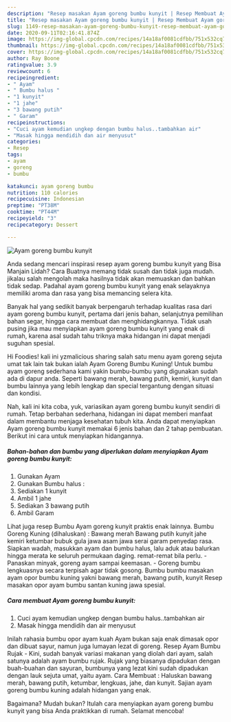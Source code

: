 ```yaml
---
description: "Resep masakan Ayam goreng bumbu kunyit | Resep Membuat Ayam goreng bumbu kunyit Yang Sempurna"
title: "Resep masakan Ayam goreng bumbu kunyit | Resep Membuat Ayam goreng bumbu kunyit Yang Sempurna"
slug: 1149-resep-masakan-ayam-goreng-bumbu-kunyit-resep-membuat-ayam-goreng-bumbu-kunyit-yang-sempurna
date: 2020-09-11T02:16:41.874Z
image: https://img-global.cpcdn.com/recipes/14a18af0081cdfbb/751x532cq70/ayam-goreng-bumbu-kunyit-foto-resep-utama.jpg
thumbnail: https://img-global.cpcdn.com/recipes/14a18af0081cdfbb/751x532cq70/ayam-goreng-bumbu-kunyit-foto-resep-utama.jpg
cover: https://img-global.cpcdn.com/recipes/14a18af0081cdfbb/751x532cq70/ayam-goreng-bumbu-kunyit-foto-resep-utama.jpg
author: Ray Boone
ratingvalue: 3.9
reviewcount: 6
recipeingredient:
- " Ayam"
- " Bumbu halus "
- "1 kunyit"
- "1 jahe"
- "3 bawang putih"
- " Garam"
recipeinstructions:
- "Cuci ayam kemudian ungkep dengan bumbu halus..tambahkan air"
- "Masak hingga mendidih dan air menyusut"
categories:
- Resep
tags:
- ayam
- goreng
- bumbu

katakunci: ayam goreng bumbu 
nutrition: 110 calories
recipecuisine: Indonesian
preptime: "PT38M"
cooktime: "PT44M"
recipeyield: "3"
recipecategory: Dessert

---
```



![Ayam goreng bumbu kunyit](https://img-global.cpcdn.com/recipes/14a18af0081cdfbb/751x532cq70/ayam-goreng-bumbu-kunyit-foto-resep-utama.jpg)

Anda sedang mencari inspirasi resep ayam goreng bumbu kunyit yang Bisa Manjain Lidah? Cara Buatnya memang tidak susah dan tidak juga mudah. jikalau salah mengolah maka hasilnya tidak akan memuaskan dan bahkan tidak sedap. Padahal ayam goreng bumbu kunyit yang enak selayaknya memiliki aroma dan rasa yang bisa memancing selera kita.

Banyak hal yang sedikit banyak berpengaruh terhadap kualitas rasa dari ayam goreng bumbu kunyit, pertama dari jenis bahan, selanjutnya pemilihan bahan segar, hingga cara membuat dan menghidangkannya. Tidak usah pusing jika mau menyiapkan ayam goreng bumbu kunyit yang enak di rumah, karena asal sudah tahu triknya maka hidangan ini dapat menjadi suguhan spesial.

Hi Foodies! kali ini yzmalicious sharing salah satu menu ayam goreng sejuta umat tak lain tak bukan ialah Ayam Goreng Bumbu Kuning! Untuk bumbu ayam goreng sederhana kami yakin bumbu-bumbu yang digunakan sudah ada di dapur anda. Seperti bawang merah, bawang putih, kemiri, kunyit dan bumbu lainnya yang lebih lengkap dan special tergantung dengan situasi dan kondisi.


Nah, kali ini kita coba, yuk, variasikan ayam goreng bumbu kunyit sendiri di rumah. Tetap berbahan sederhana, hidangan ini dapat memberi manfaat dalam membantu menjaga kesehatan tubuh kita. Anda dapat menyiapkan Ayam goreng bumbu kunyit memakai 6 jenis bahan dan 2 tahap pembuatan. Berikut ini cara untuk menyiapkan hidangannya.

<!--inarticleads1-->

##### Bahan-bahan dan bumbu yang diperlukan dalam menyiapkan Ayam goreng bumbu kunyit:

1. Gunakan  Ayam
1. Gunakan  Bumbu halus :
1. Sediakan 1 kunyit
1. Ambil 1 jahe
1. Sediakan 3 bawang putih
1. Ambil  Garam


Lihat juga resep Bumbu Ayam goreng kunyit praktis enak lainnya. Bumbu Goreng Kuning (dihaluskan) : Bawang merah Bawang putih kunyit jahe kemiri ketumbar bubuk gula jawa asam jawa serai garam penyedap rasa. Siapkan wadah, masukkan ayam dan bumbu halus, lalu aduk atau balurkan hingga merata ke seluruh permukaan daging. remat-remat bila perlu. - Panaskan minyak, goreng ayam sampai keemasan. - Goreng bumbu lengkuasnya secara terpisah agar tidak gosong. Bumbu bumbu masakan ayam opor bumbu kuning yakni bawang merah, bawang putih, kunyit Resep masakan opor ayam bumbu santan kuning jawa spesial. 

<!--inarticleads2-->

##### Cara membuat Ayam goreng bumbu kunyit:

1. Cuci ayam kemudian ungkep dengan bumbu halus..tambahkan air
1. Masak hingga mendidih dan air menyusut


Inilah rahasia bumbu opor ayam kuah Ayam bukan saja enak dimasak opor dan dibuat sayur, namun juga lumayan lezat di goreng. Resep Ayam Bumbu Rujak - Kini, sudah banyak variasi makanan yang diolah dari ayam, salah satunya adalah ayam bumbu rujak. Rujak yang biasanya dipadukan dengan buah-buahan dan sayuran, bumbunya yang lezat kini sudah dipadukan dengan lauk sejuta umat, yaitu ayam. Cara Membuat : Haluskan bawang merah, bawang putih, ketumbar, lengkuas, jahe, dan kunyit. Sajian ayam goreng bumbu kuning adalah hidangan yang enak. 

Bagaimana? Mudah bukan? Itulah cara menyiapkan ayam goreng bumbu kunyit yang bisa Anda praktikkan di rumah. Selamat mencoba!
